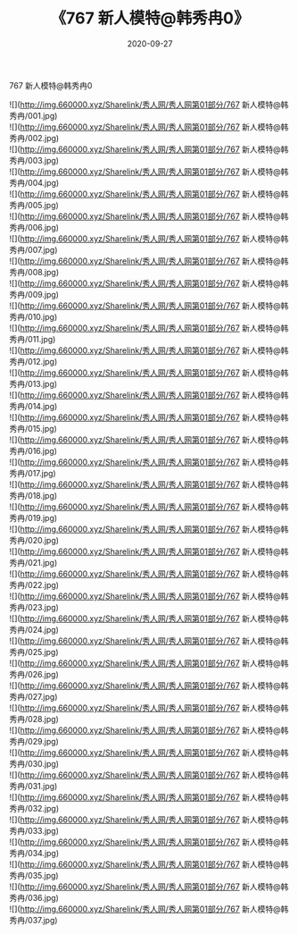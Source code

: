 ﻿---
layout: post
title:  《767 新人模特@韩秀冉0》
date:   2020-09-27
img: http://img.660000.xyz/Sharelink/秀人网/秀人网第01部分/767 新人模特@韩秀冉0/000.jpg
categories: [美女, 清纯, 唯美]
---

767 新人模特@韩秀冉0

  ![](http://img.660000.xyz/Sharelink/秀人网/秀人网第01部分/767 新人模特@韩秀冉/001.jpg) <br> ![](http://img.660000.xyz/Sharelink/秀人网/秀人网第01部分/767 新人模特@韩秀冉/002.jpg) <br> ![](http://img.660000.xyz/Sharelink/秀人网/秀人网第01部分/767 新人模特@韩秀冉/003.jpg) <br> ![](http://img.660000.xyz/Sharelink/秀人网/秀人网第01部分/767 新人模特@韩秀冉/004.jpg) <br> ![](http://img.660000.xyz/Sharelink/秀人网/秀人网第01部分/767 新人模特@韩秀冉/005.jpg) <br> ![](http://img.660000.xyz/Sharelink/秀人网/秀人网第01部分/767 新人模特@韩秀冉/006.jpg) <br> ![](http://img.660000.xyz/Sharelink/秀人网/秀人网第01部分/767 新人模特@韩秀冉/007.jpg) <br> ![](http://img.660000.xyz/Sharelink/秀人网/秀人网第01部分/767 新人模特@韩秀冉/008.jpg) <br> ![](http://img.660000.xyz/Sharelink/秀人网/秀人网第01部分/767 新人模特@韩秀冉/009.jpg) <br> ![](http://img.660000.xyz/Sharelink/秀人网/秀人网第01部分/767 新人模特@韩秀冉/010.jpg) <br> ![](http://img.660000.xyz/Sharelink/秀人网/秀人网第01部分/767 新人模特@韩秀冉/011.jpg) <br> ![](http://img.660000.xyz/Sharelink/秀人网/秀人网第01部分/767 新人模特@韩秀冉/012.jpg) <br> ![](http://img.660000.xyz/Sharelink/秀人网/秀人网第01部分/767 新人模特@韩秀冉/013.jpg) <br> ![](http://img.660000.xyz/Sharelink/秀人网/秀人网第01部分/767 新人模特@韩秀冉/014.jpg) <br> ![](http://img.660000.xyz/Sharelink/秀人网/秀人网第01部分/767 新人模特@韩秀冉/015.jpg) <br> ![](http://img.660000.xyz/Sharelink/秀人网/秀人网第01部分/767 新人模特@韩秀冉/016.jpg) <br> ![](http://img.660000.xyz/Sharelink/秀人网/秀人网第01部分/767 新人模特@韩秀冉/017.jpg) <br> ![](http://img.660000.xyz/Sharelink/秀人网/秀人网第01部分/767 新人模特@韩秀冉/018.jpg) <br> ![](http://img.660000.xyz/Sharelink/秀人网/秀人网第01部分/767 新人模特@韩秀冉/019.jpg) <br> ![](http://img.660000.xyz/Sharelink/秀人网/秀人网第01部分/767 新人模特@韩秀冉/020.jpg) <br> ![](http://img.660000.xyz/Sharelink/秀人网/秀人网第01部分/767 新人模特@韩秀冉/021.jpg) <br> ![](http://img.660000.xyz/Sharelink/秀人网/秀人网第01部分/767 新人模特@韩秀冉/022.jpg) <br> ![](http://img.660000.xyz/Sharelink/秀人网/秀人网第01部分/767 新人模特@韩秀冉/023.jpg) <br> ![](http://img.660000.xyz/Sharelink/秀人网/秀人网第01部分/767 新人模特@韩秀冉/024.jpg) <br> ![](http://img.660000.xyz/Sharelink/秀人网/秀人网第01部分/767 新人模特@韩秀冉/025.jpg) <br> ![](http://img.660000.xyz/Sharelink/秀人网/秀人网第01部分/767 新人模特@韩秀冉/026.jpg) <br> ![](http://img.660000.xyz/Sharelink/秀人网/秀人网第01部分/767 新人模特@韩秀冉/027.jpg) <br> ![](http://img.660000.xyz/Sharelink/秀人网/秀人网第01部分/767 新人模特@韩秀冉/028.jpg) <br> ![](http://img.660000.xyz/Sharelink/秀人网/秀人网第01部分/767 新人模特@韩秀冉/029.jpg) <br> ![](http://img.660000.xyz/Sharelink/秀人网/秀人网第01部分/767 新人模特@韩秀冉/030.jpg) <br> ![](http://img.660000.xyz/Sharelink/秀人网/秀人网第01部分/767 新人模特@韩秀冉/031.jpg) <br> ![](http://img.660000.xyz/Sharelink/秀人网/秀人网第01部分/767 新人模特@韩秀冉/032.jpg) <br> ![](http://img.660000.xyz/Sharelink/秀人网/秀人网第01部分/767 新人模特@韩秀冉/033.jpg) <br> ![](http://img.660000.xyz/Sharelink/秀人网/秀人网第01部分/767 新人模特@韩秀冉/034.jpg) <br> ![](http://img.660000.xyz/Sharelink/秀人网/秀人网第01部分/767 新人模特@韩秀冉/035.jpg) <br> ![](http://img.660000.xyz/Sharelink/秀人网/秀人网第01部分/767 新人模特@韩秀冉/036.jpg) <br> ![](http://img.660000.xyz/Sharelink/秀人网/秀人网第01部分/767 新人模特@韩秀冉/037.jpg) <br>
